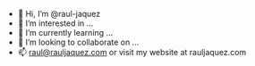 - 👋 Hi, I’m @raul-jaquez
- 👀 I’m interested in ...
- 🌱 I’m currently learning ...
- 💞️ I’m looking to collaborate on ...
- 📫 raul@rauljaquez.com or visit my website at rauljaquez.com

<!---
raul-jaquez/raul-jaquez is a ✨ special ✨ repository because its `README.md` (this file) appears on your GitHub profile.
You can click the Preview link to take a look at your changes.
--->
